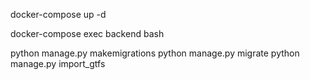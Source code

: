
docker-compose up -d

docker-compose exec backend bash

python manage.py makemigrations
python manage.py migrate
python manage.py import_gtfs
